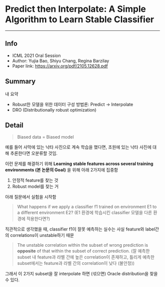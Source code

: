 # Predict then Interpolate: A Simple Algorithm to Learn Stable Classifier

***

## Info
- ICML 2021 Oral Session
- Author: Yujia Bao, Shiyu Chang, Regina Barzilay
- Paper link: https://arxiv.org/pdf/2105.12628.pdf

## Summary
내 요약
- Robust한 모델을 위한 데이터 구성 방법론: Predict -> Interpolate
- DRO (Distributionally robust optimization)

## Detail


> Biased data = Biased model

예를 들어 사막에 있는 낙타 사진으로 계속 학습을 했다면, 초원에 있는 낙타 사진에 대해 추론한다면 오분류할 것임.

이런 문제를 해결하기 위해 **Learning stable features across several training environments (본 논문의 Goal)** 을 위해
아래 2가지에 집중함
1. 안정적 feature를 찾는 것
2. Robust model를 찾는 거

아래 질문에서 실험을 시작함
> What happens if we apply a classifier f1 trained on environment E1 to a different environment E2?
> (E1 환경에 학습시킨 classifier 모델을 다른 환경에 적용한다면?)

직관적으로 생각했을 때, classifier f1이 잘못 예측하는 실수는 사실 feature와 label간의 correlations이 unstable하기 때문

> The unstable correlation within the subset of wrong prediction is **opposite** of that within the subset of correct prediction.
> (잘 예측한 subset 내 feature과 라벨 간에 높은 correlation이 존재하고, 틀리게 예측한 subset에서는 feature과 라벨 간의 correlation이 낮다 (불안정))

그래서 이 2가지 subset을 잘 interpolate 하면 (섞으면) Oracle distribution을 찾을 수 있다.